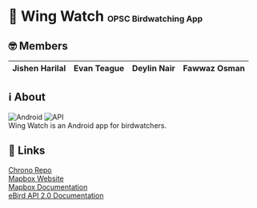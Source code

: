 # 🦆 Wing Watch <sup><sub><sub>OPSC Birdwatching App
## 🤓 Members
|Jishen Harilal|Evan Teague|Deylin Nair|Fawwaz Osman|
|---|---|---|---|
## ℹ️ About
![Android](https://img.shields.io/badge/Android-v7.1.1(Nougat)-green) ![API](https://img.shields.io/badge/API-v25-yellow)  
Wing Watch is an Android app for birdwatchers.
## 🔗 Links
[Chrono Repo](https://github.com/MrMatrix2108/ChronoApp)  
[Mapbox Website](https://www.mapbox.com/)  
[Mapbox Documentation](https://docs.mapbox.com/android/maps/guides/)  
[eBird API 2.0 Documentation](https://documenter.getpostman.com/view/664302/S1ENwy59)
